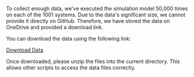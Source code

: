 To collect enough data, we've executed the simulation model 50,000 times on each of the 1001 systems. Due to the data's significant size, we cannot provide it directly on GitHub. Therefore, we have stored the data on OneDrive and provided a download link.

You can download the data using the following link:

[Download Data](https://tamucs-my.sharepoint.com/:u:/g/personal/jinbozhao_tamu_edu/EZvDobHTy0pAtzlL0MFKMocBuh1wA6GWPfW5azm3GxclUA?e=yTMlXG)

Once downloaded, please unzip the files into the current directory. This allows other scripts to access the data files correctly. 
